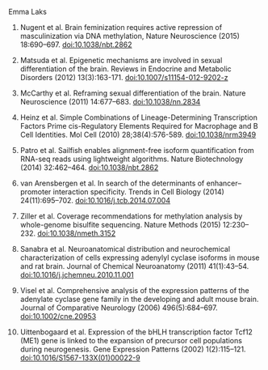 Emma Laks

1. Nugent et al. Brain feminization requires active repression of masculinization via DNA methylation, Nature Neuroscience (2015) 18:690–697. [doi:10.1038/nbt.2862](http://www.nature.com/neuro/journal/v18/n5/full/nn.3988.html)

2. Matsuda et al. Epigenetic mechanisms are involved in sexual differentiation of the brain. Reviews in Endocrine and Metabolic Disorders (2012) 13(3):163-171. [doi:10.1007/s11154-012-9202-z](http://link.springer.com/article/10.1007/s11154-012-9202-z)

3. McCarthy et al. Reframing sexual differentiation of the brain. Nature Neuroscience (2011) 14:677–683. [doi:10.1038/nn.2834](http://www.nature.com/neuro/journal/v14/n6/full/nn.2834.html)

4. Heinz et al. Simple Combinations of Lineage-Determining Transcription Factors Prime cis-Regulatory Elements Required for Macrophage and B Cell Identities. Mol Cell (2010) 28;38(4):576-589. [doi:10.1038/nrm3949](http://www.nature.com/nrm/journal/v16/n3/abs/nrm3949.html)

5. Patro et al. Sailfish enables alignment-free isoform quantification from RNA-seq reads using lightweight algorithms. Nature Biotechnology (2014) 32:462–464. [doi:10.1038/nbt.2862](http://www.nature.com/nbt/journal/v32/n5/full/nbt.2862.html)

6. van Arensbergen et al. In search of the determinants of enhancer–promoter interaction specificity. Trends in Cell Biology (2014) 24(11):695–702. [doi:10.1016/j.tcb.2014.07.004](http://www.cell.com/trends/cell-biology/fulltext/S0962-8924(14)00118-4)

7. Ziller et al. Coverage recommendations for methylation analysis by whole-genome bisulfite sequencing. Nature Methods (2015) 12:230–232. [doi:10.1038/nmeth.3152](http://www.nature.com/nmeth/journal/v12/n3/full/nmeth.3152.html)

8. Sanabra et al. Neuroanatomical distribution and neurochemical characterization of cells expressing adenylyl cyclase isoforms in mouse and rat brain. Journal of Chemical Neuroanatomy (2011) 41(1):43–54. [doi:10.1016/j.jchemneu.2010.11.001](http://www.sciencedirect.com/science/article/pii/S0891061810001535)

9. Visel et al. Comprehensive analysis of the expression patterns of the adenylate cyclase gene family in the developing and adult mouse brain. Journal of Comparative Neurology (2006) 496(5):684–697. [doi:10.1002/cne.20953](http://onlinelibrary.wiley.com/doi/10.1002/cne.20953/full)

10. Uittenbogaard et al. Expression of the bHLH transcription factor Tcf12 (ME1) gene is linked to the expansion of precursor cell populations during neurogenesis. Gene Expression Patterns (2002) 1(2):115–121. [doi:10.1016/S1567-133X(01)00022-9](http://www.sciencedirect.com/science/article/pii/S1567133X01000229)